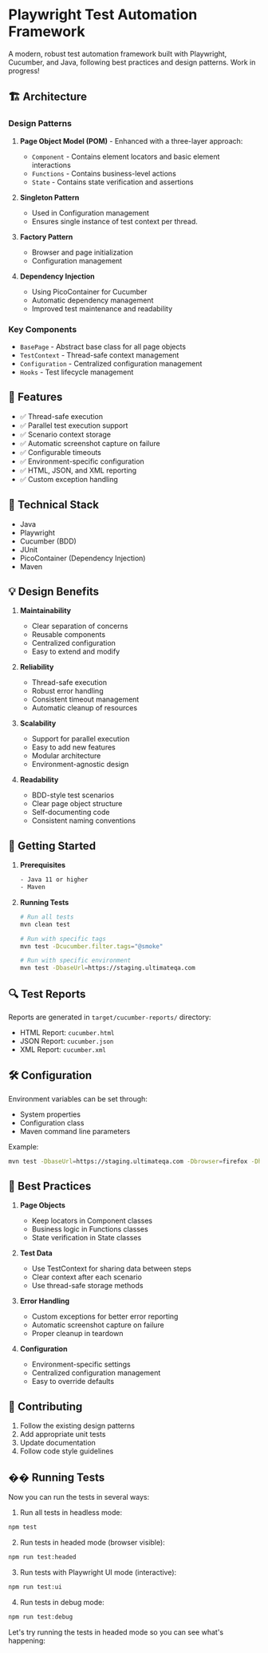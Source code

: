 # Playwright Test Automation Framework

A modern, robust test automation framework built with Playwright, Cucumber, and Java, following best practices and design patterns. Work in progress!

## 🏗 Architecture

### Design Patterns

1. **Page Object Model (POM)** - Enhanced with a three-layer approach:
    - `Component` - Contains element locators and basic element interactions
    - `Functions` - Contains business-level actions
    - `State` - Contains state verification and assertions

2. **Singleton Pattern**
    - Used in Configuration management
    - Ensures single instance of test context per thread.

3. **Factory Pattern**
    - Browser and page initialization
    - Configuration management

4. **Dependency Injection**
    - Using PicoContainer for Cucumber
    - Automatic dependency management
    - Improved test maintenance and readability

### Key Components

- `BasePage` - Abstract base class for all page objects
- `TestContext` - Thread-safe context management
- `Configuration` - Centralized configuration management
- `Hooks` - Test lifecycle management

## 🎯 Features

- ✅ Thread-safe execution
- ✅ Parallel test execution support
- ✅ Scenario context storage
- ✅ Automatic screenshot capture on failure
- ✅ Configurable timeouts
- ✅ Environment-specific configuration
- ✅ HTML, JSON, and XML reporting
- ✅ Custom exception handling

## 🔧 Technical Stack

- Java
- Playwright
- Cucumber (BDD)
- JUnit
- PicoContainer (Dependency Injection)
- Maven

## 💡 Design Benefits

1. **Maintainability**
    - Clear separation of concerns
    - Reusable components
    - Centralized configuration
    - Easy to extend and modify

2. **Reliability**
    - Thread-safe execution
    - Robust error handling
    - Consistent timeout management
    - Automatic cleanup of resources

3. **Scalability**
    - Support for parallel execution
    - Easy to add new features
    - Modular architecture
    - Environment-agnostic design

4. **Readability**
    - BDD-style test scenarios
    - Clear page object structure
    - Self-documenting code
    - Consistent naming conventions

## 🚀 Getting Started

1. **Prerequisites**
   ```bash
   - Java 11 or higher
   - Maven
   ```

2. **Running Tests**
   ```bash
   # Run all tests
   mvn clean test

   # Run with specific tags
   mvn test -Dcucumber.filter.tags="@smoke"

   # Run with specific environment
   mvn test -DbaseUrl=https://staging.ultimateqa.com
   ```

## 🔍 Test Reports

Reports are generated in `target/cucumber-reports/` directory:
- HTML Report: `cucumber.html`
- JSON Report: `cucumber.json`
- XML Report: `cucumber.xml`

## 🛠 Configuration

Environment variables can be set through:
- System properties
- Configuration class
- Maven command line parameters

Example:
```bash
mvn test -DbaseUrl=https://staging.ultimateqa.com -Dbrowser=firefox -Dheadless=true
```
## 🤝 Best Practices

1. **Page Objects**
    - Keep locators in Component classes
    - Business logic in Functions classes
    - State verification in State classes

2. **Test Data**
    - Use TestContext for sharing data between steps
    - Clear context after each scenario
    - Use thread-safe storage methods

3. **Error Handling**
    - Custom exceptions for better error reporting
    - Automatic screenshot capture on failure
    - Proper cleanup in teardown

4. **Configuration**
    - Environment-specific settings
    - Centralized configuration management
    - Easy to override defaults

## 📝 Contributing

1. Follow the existing design patterns
2. Add appropriate unit tests
3. Update documentation
4. Follow code style guidelines

## �� Running Tests

Now you can run the tests in several ways:

1. Run all tests in headless mode:
```bash
npm test
```

2. Run tests in headed mode (browser visible):
```bash
npm run test:headed
```

3. Run tests with Playwright UI mode (interactive):
```bash
npm run test:ui
```

4. Run tests in debug mode:
```bash
npm run test:debug
```

Let's try running the tests in headed mode so you can see what's happening:
